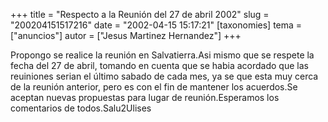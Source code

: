 +++
title = "Respecto a la Reunión del 27 de abril  2002"
slug = "200204151517216"
date = "2002-04-15 15:17:21"
[taxonomies]
tema = ["anuncios"]
autor = ["Jesus Martinez Hernandez"]
+++

Propongo se realice la reunión en Salvatierra.Asi mismo que se respete
la fecha del 27 de abril, tomando en cuenta que se habia acordado que
las reuiniones serian el último sabado de cada mes, ya se que esta muy
cerca de la reunión anterior, pero es con el fin de mantener los
acuerdos.Se aceptan nuevas propuestas para lugar de reunión.Esperamos
los comentarios de todos.Salu2Ulises

